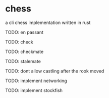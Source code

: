 # chess
a cli chess implementation written in rust

TODO: en passant

TODO: check

TODO: checkmate

TODO: stalemate

TODO: dont allow castling after the rook moved

TODO: implement networking

TODO: implement stockfish
